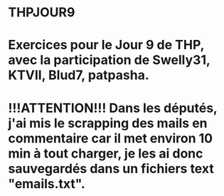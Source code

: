 # THPJOUR9

# Exercices pour le Jour 9 de THP, avec la participation de Swelly31, KTVII, Blud7, patpasha.
# !!!ATTENTION!!! Dans les députés, j'ai mis le scrapping des mails en commentaire car il met environ 10 min à tout charger, je les ai donc sauvegardés dans un fichiers text "emails.txt".
